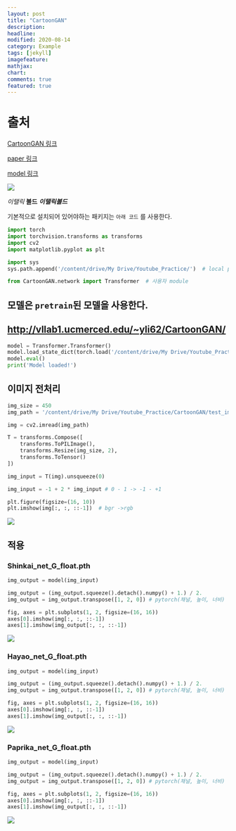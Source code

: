 ```yaml
---
layout: post
title: "CartoonGAN"
description: 
headline: 
modified: 2020-08-14
category: Example
tags: [jekyll]
imagefeature: 
mathjax: 
chart: 
comments: true
featured: true
---
```


# 출처

[CartoonGAN 링크](https://www.youtube.com/watch?v=4tkhKTY6R7g)

[paper 링크](https://openaccess.thecvf.com/content_cvpr_2018/CameraReady/2205.pdf)

[model 링크](http://vllab1.ucmerced.edu/~yli62/CartoonGAN/)

<img src="{{ site.url }}/images/practice/tf.jpg">

*이탤릭* **볼드** ***이탤릭볼드***

기본적으로 설치되어 있어야하는 패키지는 `아래 코드` 를 사용한다.

~~~python
import torch
import torchvision.transforms as transforms
import cv2
import matplotlib.pyplot as plt

import sys
sys.path.append('/content/drive/My Drive/Youtube_Practice/')  # local package import를 위해 경로 지정

from CartoonGAN.network import Transformer  # 사용자 module
~~~

## 모델은 `pretrain`된 모델을 사용한다.

## http://vllab1.ucmerced.edu/~yli62/CartoonGAN/

~~~python
model = Transformer.Transformer()
model.load_state_dict(torch.load('/content/drive/My Drive/Youtube_Practice/CartoonGAN/pretrained_model/Shinkai_net_G_float.pth'))
model.eval()
print('Model loaded!')
~~~

## 이미지 전처리

~~~python
img_size = 450
img_path = '/content/drive/My Drive/Youtube_Practice/CartoonGAN/test_img/test.jpg'

img = cv2.imread(img_path)

T = transforms.Compose([
    transforms.ToPILImage(),
    transforms.Resize(img_size, 2),
    transforms.ToTensor()
])

img_input = T(img).unsqueeze(0)

img_input = -1 + 2 * img_input # 0 - 1 -> -1 - +1

plt.figure(figsize=(16, 10))
plt.imshow(img[:, :, ::-1])  # bgr ->rgb
~~~

<img src="{{ site.url }}/images/practice/CartoonGAN/20200814_130255.png">

## 적용
### Shinkai_net_G_float.pth

~~~python
img_output = model(img_input)

img_output = (img_output.squeeze().detach().numpy() + 1.) / 2.
img_output = img_output.transpose([1, 2, 0]) # pytorch(채널, 높이, 너비) -> matplotlib(높이, 너비, 채널)

fig, axes = plt.subplots(1, 2, figsize=(16, 16))
axes[0].imshow(img[:, :, ::-1])
axes[1].imshow(img_output[:, :, ::-1])
~~~

<img src="{{ site.url }}/images/practice/CartoonGAN/01.png">

### Hayao_net_G_float.pth

~~~python
img_output = model(img_input)

img_output = (img_output.squeeze().detach().numpy() + 1.) / 2.
img_output = img_output.transpose([1, 2, 0]) # pytorch(채널, 높이, 너비) -> matplotlib(높이, 너비, 채널)

fig, axes = plt.subplots(1, 2, figsize=(16, 16))
axes[0].imshow(img[:, :, ::-1])
axes[1].imshow(img_output[:, :, ::-1])
~~~

<img src="{{ site.url }}/images/practice/CartoonGAN/02.png">

### Paprika_net_G_float.pth

~~~python
img_output = model(img_input)

img_output = (img_output.squeeze().detach().numpy() + 1.) / 2.
img_output = img_output.transpose([1, 2, 0]) # pytorch(채널, 높이, 너비) -> matplotlib(높이, 너비, 채널)

fig, axes = plt.subplots(1, 2, figsize=(16, 16))
axes[0].imshow(img[:, :, ::-1])
axes[1].imshow(img_output[:, :, ::-1])
~~~

<img src="{{ site.url }}/images/practice/CartoonGAN/03.png">